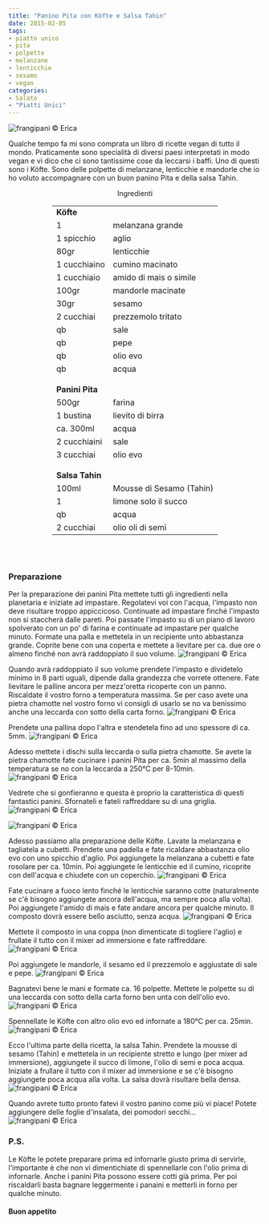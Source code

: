```yaml
---
title: "Panino Pita con Köfte e Salsa Tahin"
date: 2015-02-05
tags:
- piatto unico
- pita
- polpette
- melanzane
- lenticchie
- sesamo
- vegan
categories:
- Salato
- "Piatti Unici"
---
```

![](header.jpg "frangipani © Erica")

Qualche tempo fa mi sono comprata un libro di ricette vegan di tutto il mondo. Praticamente sono specialità di diversi paesi interpretati in modo vegan e vi dico che ci sono tantissime cose da leccarsi i baffi. Uno di questi sono i Köfte. Sono delle polpette di melanzane, lenticchie e mandorle che io ho voluto accompagnare con un buon panino Pita e della salsa Tahin.


<div id="wrapper" style="text-align: center">
  <div id="yourdiv" style="display: inline-block;">
    <div class="ingredients">
      <div class="ingredients-title">Ingredienti</div>
      <table>
        <tbody>
          <tr>
            <td colspan="2"><b>Köfte</b></td>
          </tr>
          <tr>
            <td>1</td>
            <td>melanzana grande</td>
          </tr>
          <tr>
            <td>1 spicchio</td>
            <td>aglio</td>
          </tr>
          <tr>
            <td>80gr</td>
            <td>lenticchie</td>
          </tr>
          <tr>
            <td>1 cucchiaino</td>
            <td>cumino macinato</td>
          </tr>
          <tr>
            <td>1 cucchiaio</td>
            <td>amido di mais o simile</td>      
          </tr>
          <tr>
            <td>100gr</td>
            <td>mandorle macinate</td>
          </tr>
          <tr>
            <td>30gr</td>
            <td>sesamo</td>
          </tr>
          <tr>
            <td>2 cucchiai</td>
            <td>prezzemolo tritato</td>
          </tr>
          <tr>
            <td>qb</td>
            <td>sale</td>
          </tr>
          <tr>
            <td>qb</td>
            <td>pepe</td>
          </tr>
          <tr>
            <td>qb</td>
            <td>olio evo</td>
          </tr>
          <tr>
            <td>qb</td>
            <td>acqua</td>
          </tr>
          <tr style="height: 15px;"></tr>
          <tr>          
            <td colspan="2"><b>Panini Pita</b></td>
          </tr>
          <tr>
            <td>500gr</td>
            <td>farina</td>
          </tr>
          <tr>      
            <td>1 bustina</td>
            <td>lievito di birra</td>
          </tr>
          <tr>      
            <td>ca. 300ml</td>
            <td>acqua</td>
          </tr>
          <tr>
            <td>2 cucchiaini</td>
            <td>sale</td>
          </tr>
          <tr>
            <td>3 cucchiai</td>
            <td>olio evo</td>     
          </tr>
          <tr style="height: 15px;"></tr>
          <tr>          
            <td colspan="2"><b>Salsa Tahin</b></td>
          </tr>
          <tr>
            <td>100ml</td>
            <td>Mousse di Sesamo (Tahin)</td>
          </tr>
          <tr>      
            <td>1</td>
            <td>limone solo il succo</td>
          </tr>
          <tr>      
            <td>qb</td>
            <td>acqua</td>
          </tr>
          <tr>
            <td>2 cucchiai</td>
            <td>olio oli di semi</td>
          </tr>
        </tbody>
      </table>
      <br></br>
    </div>
  </div>
</div>


<h3>
  <font color="grey">
    <i class="fa fa-cogs"></i>
  </font> Preparazione
</h3>

Per la preparazione dei panini Pita mettete tutti gli ingredienti nella planetaria e iniziate ad impastare. Regolatevi voi con l'acqua, l'impasto non deve risultare troppo appiccicoso. Continuate ad impastare finché l'impasto non si staccherà dalle pareti. Poi passate l'impasto su di un piano di lavoro spolverato con un po' di farina e continuate ad impastare per qualche minuto. Formate una palla e mettetela in un recipiente unto abbastanza grande. Coprite bene con una coperta e mettete a lievitare per ca. due ore o almeno finché non avrà raddoppiato il suo volume.
![](impastopita.jpg "frangipani © Erica")

Quando avrà raddoppiato il suo volume prendete l'impasto e dividetelo minimo in 8 parti uguali, dipende dalla grandezza che vorrete ottenere. Fate lievitare le palline ancora per mezz'oretta ricoperte con un panno. Riscaldate il vostro forno a temperatura massima. Se per caso avete una pietra chamotte nel vostro forno vi consigli di usarlo se no va benissimo anche una leccarda con sotto della carta forno.
![](pallinepita.jpg "frangipani © Erica")

Prendete una pallina dopo l'altra e stendetela fino ad uno spessore di ca. 5mm.
![](dischipita.jpg "frangipani © Erica")

Adesso mettete i dischi sulla leccarda o sulla pietra chamotte. Se avete la pietra chamotte fate cucinare i panini Pita per ca. 5min al massimo della temperatura se no con la leccarda a 250°C per 8-10min.
![](infornarepita.jpg "frangipani © Erica")

Vedrete che si gonfieranno e questa è proprio la caratteristica di questi fantastici panini. Sfornateli e fateli raffreddare su di una griglia.
![](prontipita.jpg "frangipani © Erica")

![](pita.jpg "frangipani © Erica")

Adesso passiamo alla preparazione delle Köfte. Lavate la melanzana e tagliatela a cubetti. Prendete una padella e fate ricaldare abbastanza olio evo con uno spicchio d'aglio. Poi aggiungete la melanzana a cubetti e fate rosolare per ca. 10min. Poi aggiungete le lenticchie ed il cumino, ricoprite con dell'acqua e chiudete con un coperchio.
![](melanzane.jpg "frangipani © Erica")

Fate cucinare a fuoco lento finché le lenticchie saranno cotte (naturalmente se c'è bisogno aggiungete ancora dell'acqua, ma sempre poca alla volta). Poi aggiungete l'amido di mais e fate andare ancora per qualche minuto. Il composto dovrà essere bello asciutto, senza acqua.
![](cotte.jpg "frangipani © Erica")

Mettete il composto in una coppa (non dimenticate di togliere l'aglio) e frullate il tutto con il mixer ad immersione e fate raffreddare.
![](frullate.jpg "frangipani © Erica")

Poi aggiungete le mandorle, il sesamo ed il prezzemolo e aggiustate di sale e pepe.
![](impastokoefte.jpg "frangipani © Erica")

Bagnatevi bene le mani e formate ca. 16 polpette. Mettete le polpette su di una leccarda con sotto della carta forno ben unta con dell'olio evo.
![](teglia.jpg "frangipani © Erica")

Spennellate le Köfte con altro olio evo ed infornate a 180°C per ca. 25min.
![](sfornate.jpg "frangipani © Erica")

Ecco l'ultima parte della ricetta, la salsa Tahin. Prendete la mousse di sesamo (Tahin) e mettetela in un recipiente stretto e lungo (per mixer ad immersione), aggiungete il succo di limone, l'olio di semi e poca acqua. Iniziate a frullare il tutto con il mixer ad immersione e se c'è bisogno aggiungete poca acqua alla volta. La salsa dovrà risultare bella densa.
![](tahin.jpg "frangipani © Erica")

Quando avrete tutto pronto fatevi il vostro panino come più vi piace! Potete aggiungere delle foglie d'insalata, dei pomodori secchi...
![](risultato.jpg "frangipani © Erica")

<h3>
  <font color="#FFCC00">
    <i class="fa fa-lightbulb-o"></i>
  </font> P.S.
</h3>

Le Köfte le potete preparare prima ed infornarle giusto prima di servirle, l'importante è che non vi dimentichiate di spennellarle con l'olio prima di infornarle.
Anche i panini Pita possono essere cotti già prima. Per poi riscaldarli basta bagnare leggermente i panaini e metterli in forno per qualche minuto.


<h4>Buon appetito
  <font color="red">
    <i class="fa fa-smile-o"></i>
  </font>
</h4>
